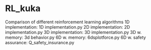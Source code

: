 # RL_kuka
Comparison of different reinforcement learning algorithms 
1D implementation: 1D implementation.py
2D implementation: 2D implementation.py
3D implementation: 3D implementation.py
3D w. memory: 3d behavior.py
6D w. memory: 6dsplotforce.py
6D w. safety assurance: Q_safety_insurance.py
